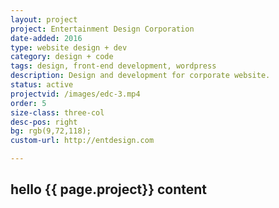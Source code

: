 ```yaml
---
layout: project
project: Entertainment Design Corporation
date-added: 2016
type: website design + dev
category: design + code
tags: design, front-end development, wordpress
description: Design and development for corporate website.
status: active
projectvid: /images/edc-3.mp4
order: 5
size-class: three-col
desc-pos: right
bg: rgb(9,72,118);
custom-url: http://entdesign.com

---
```

<article class="work" itemscope itemtype="http://schema.org/BlogPosting">

  <h1>hello {{ page.project}} content</h1>
</article>
